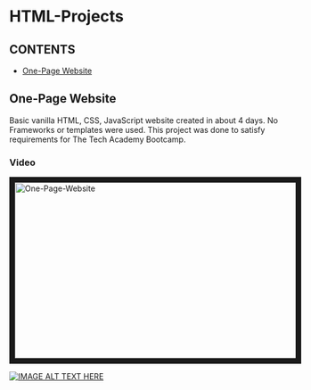 # HTML-Projects

## CONTENTS
- [One-Page Website](#one-page-website)

## One-Page Website
Basic vanilla HTML, CSS, JavaScript website created in about 4 days. No Frameworks or templates were used. This project was done to satisfy requirements for The Tech Academy Bootcamp.

### Video
<a href="http://www.youtube.com/watch?feature=player_embedded&v=Haga0Cn2OuA" target="_blank"><img src="http://img.youtube.com/vi/Haga0Cn2OuA/0.jpg"  
alt="One-Page-Website" width="560" height="315" border="10" /></a>

[![IMAGE ALT TEXT HERE](http://img.youtube.com/vi/Haga0Cn2OuA/0.jpg)](http://www.youtube.com/watch?v=Haga0Cn2OuA)
